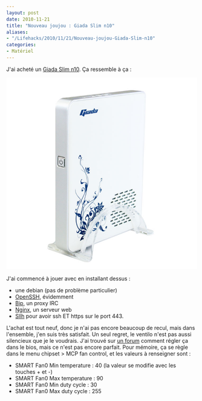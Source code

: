 ```yaml
---
layout: post
date: 2010-11-21
title: "Nouveau joujou : Giada Slim n10"
aliases:
- "/Lifehacks/2010/11/21/Nouveau-joujou-Giada-Slim-n10"
categories:
- Matériel
---
```

J'ai acheté un [Giada Slim n10](http://www.giadatech.com/index.php?app=product&act=show&id=37). Ça ressemble à ça :

![Giada Slim n10](/public/giada.jpg)

J'ai commencé à jouer avec en installant dessus :

* une debian (pas de problème particulier)
* [OpenSSH](http://www.openssh.com/), évidemment
* [Bip](http://bip.milkypond.org/), un proxy IRC
* [Nginx](http://wiki.nginx.org/Main), un serveur web
* [Sllh](http://www.rutschle.net/tech/sslh.shtml) pour avoir ssh ET https sur le port 443.

L'achat est tout neuf, donc je n'ai pas encore beaucoup de recul, mais dans l'ensemble, j'en suis très satisfait. Un seul regret, le ventilo n'est pas aussi silencieux que je le voudrais. J'ai trouvé sur [un forum](http://www.blogeee.net/forum/viewtopic.php?p=209248#p209248) comment régler ça dans le bios, mais ce n'est pas encore parfait. Pour mémoire, ça se règle dans le menu chipset > MCP fan control, et les valeurs à renseigner sont :

* SMART Fan0 Min temperature : 40 (la valeur se modifie avec les touches + et -)
* SMART Fan0 Max temperature : 90
* SMART Fan0 Min duty cycle : 30
* SMART Fan0 Max duty cycle : 255

